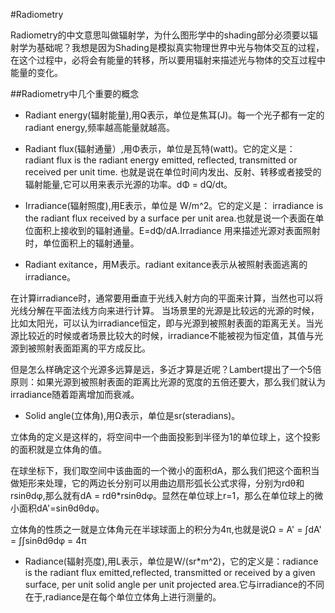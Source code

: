 #Radiometry

Radiometry的中文意思叫做辐射学，为什么图形学中的shading部分必须要以辐射学为基础呢？我想是因为Shading是模拟真实物理世界中光与物体交互的过程，在这个过程中，必将会有能量的转移，所以要用辐射来描述光与物体的交互过程中能量的变化。

##Radiometry中几个重要的概念

-  Radiant energy(辐射能量),用Q表示，单位是焦耳(J)。每一个光子都有一定的radiant energy,频率越高能量就越高。


-  Radiant flux(辐射通量）,用Φ表示，单位是瓦特(watt)。它的定义是： radiant flux is the radiant energy emitted, reflected, transmitted or received per unit time. 也就是说在单位时间内发出、反射、转移或者接受的辐射能量,它可以用来表示光源的功率。dΦ = dQ/dt。

-  Irradiance(辐射照度),用E表示，单位是 W/m^2。它的定义是： irradiance is the radiant flux received by a surface per unit area.也就是说一个表面在单位面积上接收到的辐射通量。E=dΦ/dA.Irradiance 用来描述光源对表面照射时，单位面积上的辐射通量。

-  Radiant exitance，用M表示。radiant exitance表示从被照射表面逃离的irradiance。


在计算irradiance时，通常要用垂直于光线入射方向的平面来计算，当然也可以将光线分解在平面法线方向来进行计算。
当场景里的光源是比较远的光源的时候，比如太阳光，可以认为irradiance恒定，即与光源到被照射表面的距离无关。当光源比较近的时候或者场景比较大的时候，irradiance不能被视为恒定值，其值与光源到被照射表面距离的平方成反比。

但是怎么样确定这个光源多远算是远，多近才算是近呢？Lambert提出了一个5倍原则：如果光源到被照射表面的距离比光源的宽度的五倍还要大，那么我们就认为irradiance随着距离增加而衰减。

- Solid angle(立体角),用Ω表示，单位是sr(steradians)。

立体角的定义是这样的，将空间中一个曲面投影到半径为1的单位球上，这个投影的面积就是立体角的值。

在球坐标下，我们取空间中该曲面的一个微小的面积dA，那么我们把这个面积当做矩形来处理，它的两边长分别可以用曲边扇形弧长公式求得，分别为rdθ和rsinθdφ,那么就有dA = rdθ*rsinθdφ。显然在单位球上r=1，那么在单位球上的微小面积dA'=sinθdθdφ。

立体角的性质之一就是立体角元在半球球面上的积分为4π,也就是说Ω = A' = ∫dA' = ∫∫sinθdθdφ = 4π

- Radiance(辐射亮度),用L表示，单位是W/(sr*m^2)，它的定义是：radiance is the radiant flux emitted,reflected, transmitted or received by a given surface, per unit solid angle per unit projected area.它与irradiance的不同在于,radiance是在每个单位立体角上进行测量的。







